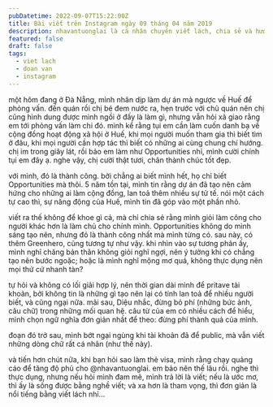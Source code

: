 ```yaml
---
pubDatetime: 2022-09-07T15:22:00Z
title: Bài viết trên Instagram ngày 09 tháng 04 năm 2019
description: nhavantuonglai là cá nhân chuyên viết lách, chia sẻ và hướng dẫn mọi người thuần thục hơn khi thực hành viết lách mỗi ngày qua những bài chia sẻ ngắn trên Instagram chính thức.
featured: false
draft: false
tags:
  - viet lach
  - doan van
  - instagram
---
```


một hôm đang ở Đà Nẵng, mình nhân dịp làm dự án mà ngược về Huế để phỏng vấn. đến quán rồi chị bé đem nước ra, hẹn trước với chủ quán nên chị cũng hình dung được mình ngồi ở đấy là làm gì, nhưng vẫn hỏi xã giao rằng em tới phỏng vấn làm chi đó. mình kể rằng tụi em cần làm cuốn danh bạ về cộng đồng hoạt động xã hội ở Huế, khi mọi người muốn tham gia thì biết tìm ở đâu, khi mọi người cần hợp tác thì biết có những ai cùng chung chí hướng. chị im trong giây lát, rồi bảo em làm như Opportunities nhỉ, mình cười chính tụi em đây ạ. nghe vậy, chị cười thật tươi, chân thành chúc tốt đẹp.

với mình, đó là thành công. bởi chẳng ai biết mình hết, họ chỉ biết Opportunities mà thôi. 5 năm tồn tại, mình tin rằng dự án đã tạo nên cảm hứng cho những ai làm cộng đồng, lan toả thêm nhiều sự tử tế. nói một cách tự cao thì, sự năng động của Huế, mình tin đã góp vào một phần nhỏ.

viết ra thế không để khoe gì cả, mà chỉ chia sẻ rằng mình giỏi làm công cho người khác hơn là làm chủ cho chính mình. Opportunities không do mình sáng tạo nên, nhưng đó là thành công nhất mà mình từng có. sau này, có thêm Greenhero, cũng tương tự như vậy. khi nhìn vào sự tương phản ấy, mình nghĩ chăng bản thân không giỏi nghĩ ngợi, nên ý tưởng khi có chẳng tạo nên bước ngoặc; hoặc là mình nghĩ mộng mơ quá, không thực dụng nên mọi thứ cứ nhanh tàn?

tự hỏi và không có lối giải hợp lý, nên thời gian dài mình để pritave tài khoản, bởi không tin là những gì tạo nên lại có tính lan toả để nhiều người biết, và cũng ngại nữa. mãi sau, Diệu nhắc, đừng bỏ phí (những bức ảnh, câu chữ) trong những mối quan hệ. câu từ của em có nhiều cách để hiểu, mình chọn ngữ nghĩa đơn giản nhất để theo: đừng phí thành quả của mình.

đoạn đó trở sau, mình bớt ngại ngùng khi tài khoản đã để public, mà vẫn viết những dòng chữ rất cá nhân (như thế này).

và tiến hơn chút nữa, khi bạn hỏi sao làm thẻ visa, mình rằng chạy quảng cáo để tăng độ phủ cho @nhavantuonglai. em bảo nên thế lâu rồi. nghe thì thực dụng, nhưng nếu hỏi mình đam mê, mình trả lời là viết; nếu là ước mơ, thì ấy là sống được bằng nghề viết; và xa hơn là tham vọng, thì đơn giản là nổi tiếng bằng viết lách nhỉ…
